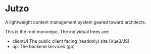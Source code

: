 # Jutzo
A lightweight content management system geared toward architects.

This is the root monorepo. The individual trees are:
- clientUI    The public client facing (readonly) site (Vue3/JS)
- api         The backend services (go)


